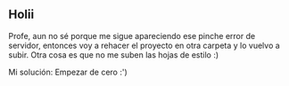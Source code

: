 <h2>Holii</h2>
Profe, aun no sé porque me sigue apareciendo ese pinche error de servidor, entonces voy a rehacer el proyecto en otra carpeta y lo vuelvo a subir.
Otra cosa es que no me suben las hojas de estilo :)

Mi solución: Empezar de cero :')
